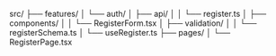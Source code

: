 src/
├── features/
│ └── auth/
│ ├── api/
│ │ └── register.ts
│ ├── components/
│ │ └── RegisterForm.tsx
│ ├── validation/
│ │ └── registerSchema.ts
│ └── useRegister.ts
├── pages/
│ └── RegisterPage.tsx
